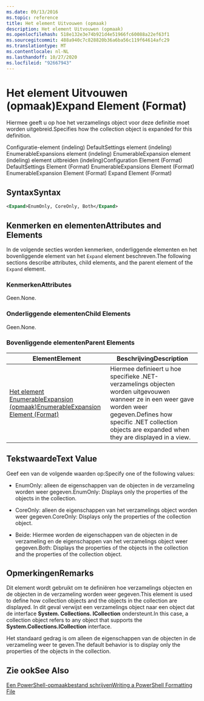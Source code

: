 ```yaml
---
ms.date: 09/13/2016
ms.topic: reference
title: Het element Uitvouwen (opmaak)
description: Het element Uitvouwen (opmaak)
ms.openlocfilehash: 518e132e3e74b921d4e51966fc60088a22ef63f1
ms.sourcegitcommit: 488a940c7c828820b36a6ba56c119f64614afc29
ms.translationtype: MT
ms.contentlocale: nl-NL
ms.lasthandoff: 10/27/2020
ms.locfileid: "92667943"
---
```

# <a name="expand-element-format"></a><span data-ttu-id="ef9db-103">Het element Uitvouwen (opmaak)</span><span class="sxs-lookup"><span data-stu-id="ef9db-103">Expand Element (Format)</span></span>

<span data-ttu-id="ef9db-104">Hiermee geeft u op hoe het verzamelings object voor deze definitie moet worden uitgebreid.</span><span class="sxs-lookup"><span data-stu-id="ef9db-104">Specifies how the collection object is expanded for this definition.</span></span>

<span data-ttu-id="ef9db-105">Configuratie-element (indeling) DefaultSettings element (indeling) EnumerableExpansions element (indeling) EnumerableExpansion element (indeling) element uitbreiden (indeling)</span><span class="sxs-lookup"><span data-stu-id="ef9db-105">Configuration Element (Format) DefaultSettings Element (Format) EnumerableExpansions Element (Format) EnumerableExpansion Element (Format) Expand Element (Format)</span></span>

## <a name="syntax"></a><span data-ttu-id="ef9db-106">Syntax</span><span class="sxs-lookup"><span data-stu-id="ef9db-106">Syntax</span></span>

```xml
<Expand>EnumOnly, CoreOnly, Both</Expand>
```

## <a name="attributes-and-elements"></a><span data-ttu-id="ef9db-107">Kenmerken en elementen</span><span class="sxs-lookup"><span data-stu-id="ef9db-107">Attributes and Elements</span></span>

<span data-ttu-id="ef9db-108">In de volgende secties worden kenmerken, onderliggende elementen en het bovenliggende element van het `Expand` element beschreven.</span><span class="sxs-lookup"><span data-stu-id="ef9db-108">The following sections describe attributes, child elements, and the parent element of the `Expand` element.</span></span>

### <a name="attributes"></a><span data-ttu-id="ef9db-109">Kenmerken</span><span class="sxs-lookup"><span data-stu-id="ef9db-109">Attributes</span></span>

<span data-ttu-id="ef9db-110">Geen.</span><span class="sxs-lookup"><span data-stu-id="ef9db-110">None.</span></span>

### <a name="child-elements"></a><span data-ttu-id="ef9db-111">Onderliggende elementen</span><span class="sxs-lookup"><span data-stu-id="ef9db-111">Child Elements</span></span>

<span data-ttu-id="ef9db-112">Geen.</span><span class="sxs-lookup"><span data-stu-id="ef9db-112">None.</span></span>

### <a name="parent-elements"></a><span data-ttu-id="ef9db-113">Bovenliggende elementen</span><span class="sxs-lookup"><span data-stu-id="ef9db-113">Parent Elements</span></span>

|<span data-ttu-id="ef9db-114">Element</span><span class="sxs-lookup"><span data-stu-id="ef9db-114">Element</span></span>|<span data-ttu-id="ef9db-115">Beschrijving</span><span class="sxs-lookup"><span data-stu-id="ef9db-115">Description</span></span>|
|-------------|-----------------|
|[<span data-ttu-id="ef9db-116">Het element EnumerableExpansion (opmaak)</span><span class="sxs-lookup"><span data-stu-id="ef9db-116">EnumerableExpansion Element (Format)</span></span>](./enumerableexpansion-element-format.md)|<span data-ttu-id="ef9db-117">Hiermee definieert u hoe specifieke .NET-verzamelings objecten worden uitgevouwen wanneer ze in een weer gave worden weer gegeven.</span><span class="sxs-lookup"><span data-stu-id="ef9db-117">Defines how specific .NET collection objects are expanded when they are displayed in a view.</span></span>|

## <a name="text-value"></a><span data-ttu-id="ef9db-118">Tekstwaarde</span><span class="sxs-lookup"><span data-stu-id="ef9db-118">Text Value</span></span>

<span data-ttu-id="ef9db-119">Geef een van de volgende waarden op:</span><span class="sxs-lookup"><span data-stu-id="ef9db-119">Specify one of the following values:</span></span>

- <span data-ttu-id="ef9db-120">EnumOnly: alleen de eigenschappen van de objecten in de verzameling worden weer gegeven.</span><span class="sxs-lookup"><span data-stu-id="ef9db-120">EnumOnly: Displays only the properties of the objects in the collection.</span></span>

- <span data-ttu-id="ef9db-121">CoreOnly: alleen de eigenschappen van het verzamelings object worden weer gegeven.</span><span class="sxs-lookup"><span data-stu-id="ef9db-121">CoreOnly: Displays only the properties of the collection object.</span></span>

- <span data-ttu-id="ef9db-122">Beide: Hiermee worden de eigenschappen van de objecten in de verzameling en de eigenschappen van het verzamelings object weer gegeven.</span><span class="sxs-lookup"><span data-stu-id="ef9db-122">Both: Displays the properties of the objects in the collection and the properties of the collection object.</span></span>

## <a name="remarks"></a><span data-ttu-id="ef9db-123">Opmerkingen</span><span class="sxs-lookup"><span data-stu-id="ef9db-123">Remarks</span></span>

<span data-ttu-id="ef9db-124">Dit element wordt gebruikt om te definiëren hoe verzamelings objecten en de objecten in de verzameling worden weer gegeven.</span><span class="sxs-lookup"><span data-stu-id="ef9db-124">This element is used to define how collection objects and the objects in the collection are displayed.</span></span> <span data-ttu-id="ef9db-125">In dit geval verwijst een verzamelings object naar een object dat de interface  **System. Collections. ICollection** ondersteunt.</span><span class="sxs-lookup"><span data-stu-id="ef9db-125">In this case, a collection object refers to any object that supports the  **System.Collections.ICollection** interface.</span></span>

<span data-ttu-id="ef9db-126">Het standaard gedrag is om alleen de eigenschappen van de objecten in de verzameling weer te geven.</span><span class="sxs-lookup"><span data-stu-id="ef9db-126">The default behavior is to display only the properties of the objects in the collection.</span></span>

## <a name="see-also"></a><span data-ttu-id="ef9db-127">Zie ook</span><span class="sxs-lookup"><span data-stu-id="ef9db-127">See Also</span></span>

[<span data-ttu-id="ef9db-128">Een PowerShell-opmaakbestand schrijven</span><span class="sxs-lookup"><span data-stu-id="ef9db-128">Writing a PowerShell Formatting File</span></span>](./writing-a-powershell-formatting-file.md)
